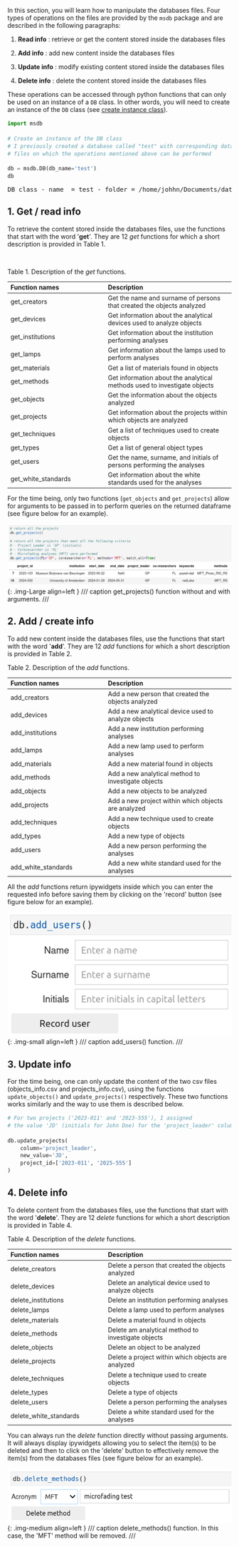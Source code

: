 
In this section, you will learn how to manipulate the databases files. Four types of operations on the files are provided by the `msdb` package and are described in the following paragraphs:

1. **Read info** : retrieve or get the content stored inside the databases files

2. **Add info** : add new content inside the databases files

3. **Update info** : modify existing content stored inside the databases files

4. **Delete info** : delete the content stored inside the databases files


These operations can be accessed through python functions that can only be used on an instance of a `DB` class. In other words, you will need to create an instance of the `DB` class (see [create instance class](https://g-patin.github.io/msdb/create-DB-class-instance/)). 


```python
import msdb

# Create an instance of the DB class
# I previously created a database called "test" with corresponding databases
# files on which the operations mentioned above can be performed

db = msdb.DB(db_name='test')
db
```

<div class="output-area">
<pre>
DB class - name  = test - folder = /home/johhn/Documents/databases
</pre>
</div>


## 1. **Get / read info**

To retrieve the content stored inside the databases files, use the functions that start with the word '**get**'. They are 12 *get* functions for which a short description is provided in Table 1.

&nbsp;

Table 1. Description of the *get* functions.

| <div style="width:205px">Function names</div> | <div style="width:250px">Description</div>
| :--------| :---------
|get_creators | Get the name and surname of persons that created the objects analyzed
|get_devices | Get information about the analytical devices used to analyze objects
|get_institutions | Get information about the institution performing analyses
|get_lamps | Get information about the lamps used to perform analyses
|get_materials | Get a list of materials found in objects
|get_methods | Get information about the analytical methods used to investigate objects
|get_objects | Get the information about the objects analyzed
|get_projects  | Get information about the projects within which objects are analyzed
|get_techniques  | Get a list of techniques used to create objects
|get_types | Get a list of general object types
|get_users | Get the name, surname, and initials of persons performing the analyses
|get_white_standards | Get information about the white standards used for the analyses

For the time being, only two functions (`get_objects` and `get_projects`) allow for arguments to be passed in to perform queries on the returned dataframe (see figure below for an example).

![Alt text](images/db_get_projects.png){: .img-Large align=left }
/// caption
get_projects() function without and with arguments.
/// 

## 2. **Add / create info**

To add new content inside the databases files, use the functions that start with the word '**add**'. They are 12 *add* functions for which a short description is provided in Table 2.

Table 2. Description of the *add* functions.

| <div style="width:205px">Function names</div> | <div style="width:250px">Description</div>
| :--------| :---------
|add_creators | Add a new person that created the objects analyzed
|add_devices | Add a new analytical device used to analyze objects
|add_institutions | Add a new institution performing analyses
|add_lamps | Add a new lamp used to perform analyses
|add_materials | Add a new material found in objects
|add_methods | Add a new analytical method to investigate objects
|add_objects | Add a new objects to be analyzed
|add_projects  | Add a new project within which objects are analyzed
|add_techniques  | Add a new technique used to create objects
|add_types | Add a new type of objects
|add_users | Add a new person performing the analyses
|add_white_standards | Add a new white standard used for the analyses

All the *add* functions return ipywidgets inside which you can enter the requested info before saving them by clicking on the 'record' button (see figure below for an example).

![Alt text](images/db_add_users.png){: .img-small align=left }
/// caption
add_users() function.
/// 

## 3. **Update info**

For the time being, one can only update the content of the two csv files (objects_info.csv and projects_info.csv), using the functions `update_objects()` and `update_projects()` respectively. These two functions works similarly and the way to use them is described below.

```python
# For two projects ('2023-011' and '2023-555'), I assigned
# the value 'JD' (initials for John Doe) for the 'project_leader' column.

db.update_projects(
	column='project_leader',
	new_value='JD', 
	project_id=['2023-011', '2025-555']
)
```

## 4. **Delete info**

To delete content from the databases files, use the functions that start with the word '**delete**'. They are 12 *delete* functions for which a short description is provided in Table 4.

Table 4. Description of the *delete* functions.

| <div style="width:205px">Function names</div> | <div style="width:250px">Description</div>
| :--------| :---------
|delete_creators | Delete a person that created the objects analyzed
|delete_devices | Delete an analytical device used to analyze objects
|delete_institutions | Delete an institution performing analyses
|delete_lamps | Delete a lamp used to perform analyses
|delete_materials | Delete a material found in objects
|delete_methods | Delete am analytical method to investigate objects
|delete_objects | Delete an object to be analyzed
|delete_projects  | Delete a project within which objects are analyzed
|delete_techniques  | Delete a technique used to create objects
|delete_types | Delete a type of objects
|delete_users | Delete a person performing the analyses
|delete_white_standards | Delete a white standard used for the analyses


You can always run the *delete* function directly without passing arguments. It will always display ipywidgets allowing you to select the item(s) to be deleted and then to click on the 'delete' button to effectively remove the item(s) from the databases files (see figure below for an example). 

![Alt text](images/db_delete_methods.png){: .img-medium align=left }
/// caption
delete_methods() function. In this case, the 'MFT' method will be removed.
/// 

